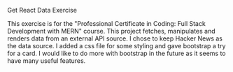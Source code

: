 Get React Data Exercise

This exercise is for the "Professional Certificate in Coding: Full Stack Development with MERN" course.  This project fetches, manipulates and renders data from an external API source.  I chose to keep Hacker News as the data source.  I added a css file for some styling and gave bootstrap a try for a card.  I would like to do more with bootstrap in the future as it seems to have many useful features.  
